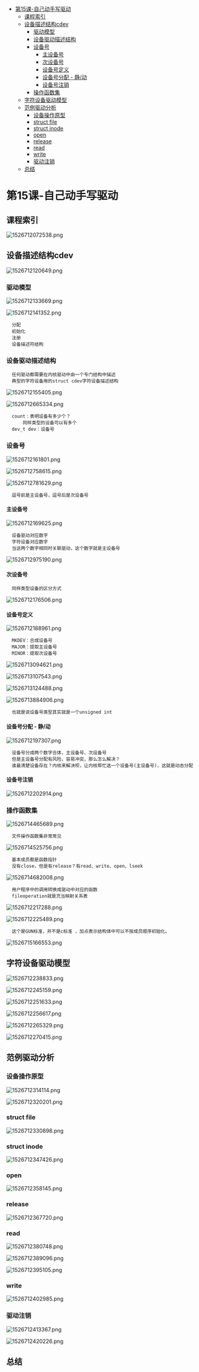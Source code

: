 <!-- TOC depthFrom:1 depthTo:6 withLinks:1 updateOnSave:1 orderedList:0 -->

- [第15课-自己动手写驱动](#第15课-自己动手写驱动)
	- [课程索引](#课程索引)
	- [设备描述结构cdev](#设备描述结构cdev)
		- [驱动模型](#驱动模型)
		- [设备驱动描述结构](#设备驱动描述结构)
		- [设备号](#设备号)
			- [主设备号](#主设备号)
			- [次设备号](#次设备号)
			- [设备号定义](#设备号定义)
			- [设备号分配 - 静/动](#设备号分配-静动)
			- [设备号注销](#设备号注销)
		- [操作函数集](#操作函数集)
	- [字符设备驱动模型](#字符设备驱动模型)
	- [范例驱动分析](#范例驱动分析)
		- [设备操作原型](#设备操作原型)
		- [struct file](#struct-file)
		- [struct inode](#struct-inode)
		- [open](#open)
		- [release](#release)
		- [read](#read)
		- [write](#write)
		- [驱动注销](#驱动注销)
	- [总结](#总结)

<!-- /TOC -->

# 第15课-自己动手写驱动

## 课程索引

![1526712072538.png](image/1526712072538.png)


## 设备描述结构cdev

![1526712120649.png](image/1526712120649.png)

### 驱动模型

![1526712133669.png](image/1526712133669.png)

![1526712141352.png](image/1526712141352.png)

      分配
      初始化
      注册
      设备描述符结构

### 设备驱动描述结构

      任何驱动都需要在内核驱动中由一个专门结构中描述
      典型的字符设备用的struct cdev字符设备描述结构

![1526712155405.png](image/1526712155405.png)

![1526712665334.png](image/1526712665334.png)

      count：表明设备有多少个？
          同样类型的设备可以有多个
      dev_t dev：设备号

### 设备号

![1526712161801.png](image/1526712161801.png)

![1526712758615.png](image/1526712758615.png)

![1526712781629.png](image/1526712781629.png)

      逗号前是主设备号，逗号后是次设备号

#### 主设备号

![1526712169625.png](image/1526712169625.png)

      设备驱动对应数字
      字符设备对应数字
      当这两个数字相同时关联驱动，这个数字就是主设备号

![1526712975190.png](image/1526712975190.png)

#### 次设备号

      同样类型设备的区分方式

![1526712176506.png](image/1526712176506.png)

#### 设备号定义

![1526712188961.png](image/1526712188961.png)

      MKDEV：合成设备号
      MAJOR：提取主设备号
      MINOR：提取次设备号

![1526713094621.png](image/1526713094621.png)

![1526713107543.png](image/1526713107543.png)

![1526713124488.png](image/1526713124488.png)

![1526713884906.png](image/1526713884906.png)

      也就是说设备号类型其实就是一个unsigned int

#### 设备号分配 - 静/动

![1526712197307.png](image/1526712197307.png)

      设备号分成两个数字合体，主设备号、次设备号
      但是主设备号分配有风险，容易冲突，那么怎么解决？
      谁最清楚设备存在？内核来解决呗，让内核帮忙选一个设备号(主设备号)，这就是动态分配

#### 设备号注销

![1526712202914.png](image/1526712202914.png)

### 操作函数集

![1526714465689.png](image/1526714465689.png)

      文件操作函数集非常常见

![1526714525756.png](image/1526714525756.png)

      基本成员都是函数指针
      没有close，但是有release？有read、write、open、lseek

![1526714682008.png](image/1526714682008.png)

      用户程序中的调用转换成驱动中对应的函数
      fileoperation就是充当映射关系表

![1526712217288.png](image/1526712217288.png)

![1526712225489.png](image/1526712225489.png)

      这个是GUN标准，并不是c标准 ，加点表示结构体中可以不按成员顺序初始化。

![1526715166553.png](image/1526715166553.png)



## 字符设备驱动模型

![1526712238833.png](image/1526712238833.png)

![1526712245159.png](image/1526712245159.png)

![1526712251633.png](image/1526712251633.png)

![1526712256617.png](image/1526712256617.png)

![1526712265329.png](image/1526712265329.png)

![1526712270415.png](image/1526712270415.png)



## 范例驱动分析

### 设备操作原型

![1526712314114.png](image/1526712314114.png)

![1526712320201.png](image/1526712320201.png)

### struct file

![1526712330898.png](image/1526712330898.png)

### struct inode

![1526712347426.png](image/1526712347426.png)

### open

![1526712358145.png](image/1526712358145.png)

### release

![1526712367720.png](image/1526712367720.png)

### read

![1526712380748.png](image/1526712380748.png)

![1526712389096.png](image/1526712389096.png)

![1526712395105.png](image/1526712395105.png)

### write

![1526712402985.png](image/1526712402985.png)

### 驱动注销

![1526712413367.png](image/1526712413367.png)

![1526712420226.png](image/1526712420226.png)



## 总结
